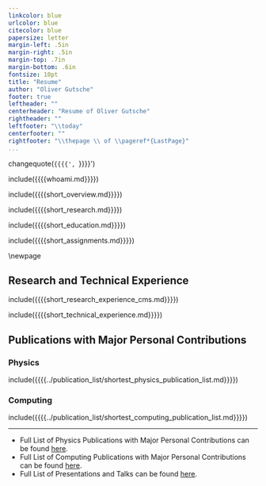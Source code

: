 ```yaml
---
linkcolor: blue
urlcolor: blue
citecolor: blue
papersize: letter
margin-left: .5in
margin-right: .5in
margin-top: .7in
margin-bottom: .6in
fontsize: 10pt
title: "Resume"
author: "Oliver Gutsche"
footer: true
leftheader: ""
centerheader: "Resume of Oliver Gutsche"
rightheader: ""
leftfooter: "\\today"
centerfooter: ""
rightfooter: "\\thepage \\ of \\pageref*{LastPage}"
...
```


changequote(`{{{{', `}}}}')

include({{{{whoami.md}}}})

include({{{{short_overview.md}}}})

include({{{{short_research.md}}}})

include({{{{short_education.md}}}})

include({{{{short_assignments.md}}}})

\newpage

## Research and Technical Experience
include({{{{short_research_experience_cms.md}}}})

include({{{{short_technical_experience.md}}}})

## Publications with Major Personal Contributions

### Physics
include({{{{../publication_list/shortest_physics_publication_list.md}}}})

### Computing
include({{{{../publication_list/shortest_computing_publication_list.md}}}})

----------

* Full List of Physics Publications with Major Personal Contributions can be found [here](https://github.com/gutsche/ForThePublic/raw/master/publication_list/physics_publication_list.pdf).
* Full List of Computing Publications with Major Personal Contributions can be found [here](https://github.com/gutsche/ForThePublic/raw/master/publication_list/computing_publication_list.pdf).
* Full List of Presentations and Talks can be found [here](https://github.com/gutsche/ForThePublic/raw/master/talk_list/talk_list.pdf).
